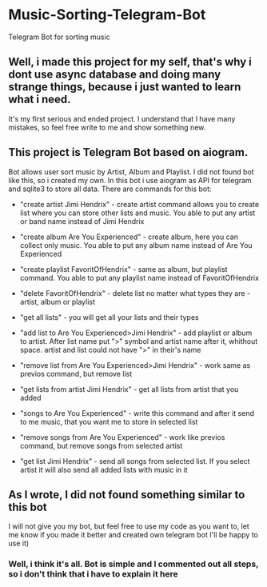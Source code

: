 # Music-Sorting-Telegram-Bot
Telegram Bot for sorting music


## Well, i made this project for my self, that's why i dont use async database and doing many strange things, because i just wanted to learn what i need.
It's my first serious and ended project. I understand that I have many mistakes, so feel free write to me and show something new. 

## This project is Telegram Bot based on aiogram. 
Bot allows user sort music by Artist, Album and Playlist. I did not found bot like this, so i created my own.
In this bot i use aiogram as API for telegram and sqlite3 to store all data.
There are commands for this bot:
- "create artist Jimi Hendrix" - create artist command allows you to create list where you can store other lists and music. You able to put any artist or band name instead of Jimi Hendrix

- "create album Are You Experienced" - create album, here you can collect only music. You able to put any album name instead of Are You Experienced

- "create playlist FavoritOfHendrix" - same as album, but playlist command.  You able to put any playlist name instead of FavoritOfHendrix

- "delete FavoritOfHendrix" - delete list no matter what types they are - artist, album or playlist

- "get all lists" - you will get all your lists and their types

- "add list to Are You Experienced>Jimi Hendrix" - add playlist or album to artist. After list name put ">" symbol and artist name after it, whithout space. artist and list could not have ">" in their's name

- "remove list from Are You Experienced>Jimi Hendrix" - work same as previos command, but remove list

- "get lists from artist Jimi Hendrix" - get all lists from artist that you added

- "songs to Are You Experienced" - write this command and after it send to me music, that you want me to store in selected list

- "remove songs from Are You Experienced" - work like previos command, but remove songs from selected artist

- "get list Jimi Hendrix" - send all songs from selected list. If you select artist it will also send all added lists with music in it

## As I wrote, I did not found something similar to this bot
I will not give you my bot, but feel free to use my code as you want to, let me know if you made it better and created own telegram bot
I'll be happy to use it) 

### Well, i think it's all. Bot is simple and I commented out all steps, so i don't think that i have to explain it here
